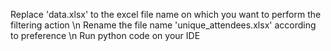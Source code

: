 Replace 'data.xlsx' to the excel file name on which you want to perform the filtering action \n
Rename the file name 'unique_attendees.xlsx' according to preference \n
Run python code on your IDE 
